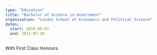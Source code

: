 ```yaml
---
type: "Education"
title: "Bachelor of Science in Government"
organisation: "London School of Economics and Political Science"
dates:
  start: 2010-09-01
  end: 2013-07-30
---
```


With First Class Honours.
